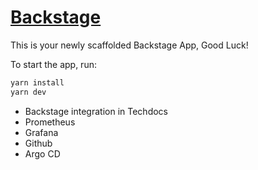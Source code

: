 # [Backstage](https://backstage.io)

This is your newly scaffolded Backstage App, Good Luck!

To start the app, run:

```sh
yarn install
yarn dev
```
- Backstage integration in Techdocs
- Prometheus
- Grafana
- Github
- Argo CD
